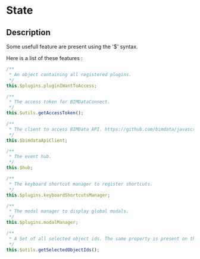 # State

## Description

Some usefull feature are present using the '$' syntax.

Here is a list of these features :

```javascript
/**
 * An object containing all registered plugins.
 */
this.$plugins.pluginIWantToAccess;

/**
 * The access token for BIMDataConnect.
 */
this.$utils.getAccessToken();

/**
 * The client to access BIMData API. https://github.com/bimdata/javascript-api-client
 */
this.$bimdataApiClient;

/**
 * The event hub.
 */
this.$hub;

/**
 * The keyboard shortcut manager to register shortcuts.
 */
this.$plugins.keyboardShortcutsManager;

/**
 * The modal manager to display global modals.
 */
this.$plugins.modalManager;

/**
 * A Set of all selected object ids. The same property is present on the getters but returns an Array instead.
 */
this.$utils.getSelectedObjectIds();
```
